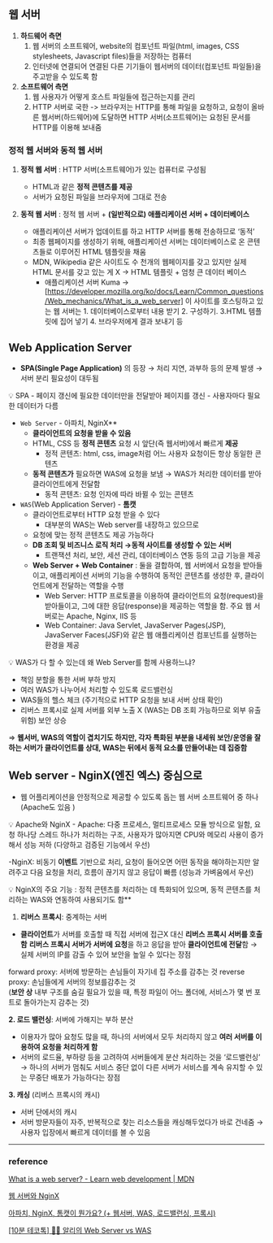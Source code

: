 ## 웹 서버

1. **하드웨어 측면**
    1. 웹 서버의 소프트웨어, website의 컴포넌트 파일(html, images, CSS stylesheets, Javascript files)들을 저장하는 컴퓨터
    2. 인터넷에 연결되어 연결된 다른 기기들이 웹서버의 데이터(컴포넌트 파일들)을 주고받을 수 있도록 함
2. **소프트웨어 측면**
    1. 웹 사용자가 어떻게 호스트 파일들에 접근하는지를 관리
    2. HTTP 서버로 국한 
      -> 브라우저는 HTTP를 통해 파일을 요청하고, 요청이 올바른 웹서버(하드웨어)에 도달하면 HTTP 서버(소프트웨어)는 요청된 문서를 HTTP를 이용해 보내줌 
    

### 정적 웹 서버와 동적 웹 서버

1. **정적 웹 서버** 
: HTTP 서버(소프트웨어)가 있는 컴퓨터로 구성됨
    - HTML과 같은 **정적 콘텐츠를 제공**
    - 서버가 요청된 파일을 브라우저에 그대로 전송
        

2. **동적 웹 서버**
: 정적 웹 서버 + **(일반적으로) 애플리케이션 서버 + 데이터베이스**
    - 애플리케이션 서버가 업데이트를 하고 HTTP 서버를 통해 전송하므로 ‘동적’
    - 최종 웹페이지를 생성하기 위해, 애플리케이션 서버는 데이터베이스로 온 콘텐츠들로 이루어진 HTML 템플릿을 채움
    - MDN, Wikipedia 같은 사이트도 수 천개의 웹페이지를 갖고 있지만 실제 HTML 문서를 갖고 있는 게 X → HTML 템플릿 + 엄청 큰 데이터 베이스
        - 애플리케이션 서버 Kuma 
        → [https://developer.mozilla.org/ko/docs/Learn/Common_questions/Web_mechanics/What_is_a_web_server]
        이 사이트를 호스팅하고 있는 웹 서버는 1. 데이터베이스로부터 내용 받기 2. 구성하기. 3.HTML 템플릿에 집어 넣기 4. 브라우저에게 결과 보내기 등
    

## Web Application Server

- **SPA(Single Page Application)** 의 등장 → 처리 지연, 과부하 등의 문제 발생 → 서버 분리 필요성이 대두됨

<aside>
💡 SPA
- 페이지 갱신에 필요한 데이터만을 전달받아 페이지를 갱신
- 사용자마다 필요한 데이터가 다름
</aside>

- `Web Server` - 아파치, NginX**
    - **클라이언트의 요청을 받을 수 있음**
    - HTML, CSS 등 **정적 콘텐츠** 요청 시 앞단(즉 웹서버)에서 빠르게 **제공**
        - 정적 콘텐츠: html, css, image처럼 어느 사용자 요청이든 항상 동일한 콘텐츠
    - **동적 콘텐츠가** 필요하면 WAS에 요청을 보냄 → WAS가 처리한 데이터를 받아 클라이언트에게 전달함
        - 동적 콘텐츠: 요청 인자에 따라 바뀔 수 있는 콘텐츠
- `WAS`(Web Application Server)  - **톰캣**
    - 클라이언트로부터 HTTP 요청 받을 수 있다
        - 대부분의 WAS는 Web server를 내장하고 있으므로
    - 요청에 맞는 정적 콘텐츠도 제공 가능하다
    - **DB 조회 및 비즈니스 로직 처리  →동적 사이트를 생성할 수 있는 서버**
        - 트랜잭션 처리, 보안, 세션 관리, 데이터베이스 연동 등의 고급 기능을 제공
    - **Web Server + Web Container** 
    : 둘을 결합하여, 웹 서버에서 요청을 받아들이고, 애플리케이션 서버의 기능을 수행하여 동적인 콘텐츠를 생성한 후, 클라이언트에게 전달하는 역할을 수행
        - Web Server: HTTP 프로토콜을 이용하여 클라이언트의 요청(request)을 받아들이고, 그에 대한 응답(response)을 제공하는 역할을 함. 주요 웹 서버로는 Apache, Nginx, IIS 등
        - Web Container: Java Servlet, JavaServer Pages(JSP), JavaServer Faces(JSF)와 같은 웹 애플리케이션 컴포넌트를 실행하는 환경을 제공
    

<aside>
💡 WAS가 다 할 수 있는데 왜 Web Server를 함께 사용하느냐?

- 책임 분할을 통한 서버 부하 방지 
- 여러 WAS가 나누어서 처리할 수 있도록 로드밸런싱
- WAS들의 헬스 체크 (주기적으로 HTTP 요청을 보내 서버 상태 확인)
- 리버스 프록시로 실제 서버를 외부 노출 X (WAS는 DB 조회 가능하므로 외부 유출 위험) 보안 상승

⇒ **웹서버, WAS의 역할이 겹치기도 하지만, 각자 특화된 부분을 내세워 보안/운영을 잘하는 서버가 클라이언트를 상대, WAS는 뒤에서 동적 요소를 만들어내는 데 집중함**  
</aside>



## Web server - NginX(엔진 엑스) 중심으로
- 웹 어플리케이션을 안정적으로 제공할 수 있도록 돕는 웹 서버 소프트웨어 중 하나  (Apache도 있음 )

<aside>
💡 Apache와 NginX
- Apache:  다중 프로세스, 멀티프로세스 모듈 방식으로 일함, 요청 하나당 스레드 하나가 처리하는 구조, 사용자가 많아지면 CPU와 메모리 사용이 증가해서 성능 저하 (다양하고 검증된 기능에서 우선) 

-NginX: 비동기 **이벤트** 기반으로 처리, 요청이 들어오면 어떤 동작을 해야하는지만 알려주고 다음 요청을 처리, 흐름이 끊기지 않고 응답이 빠름 (성능과 가벼움에서 우선)

</aside>

<aside>
💡 NginX의 주요 기능 
:  정적 콘텐츠를 처리하는 데 특화되어 있으며, 동적 콘텐츠를 처리하는 WAS와 연동하여 사용되기도 함**

1. **리버스 프록시**: 중계하는 서버
  - **클라이언트**가 서버를 호출할 때 직접 서버에 접근X
  대신 **리버스 프록시 서버를 호출함** 
  **리버스 프록시 서버가 서버에 요청**을 하고 응답을 받아 **클라이언트에 전달**함 
 → 실제 서버의 IP를 감출 수 있어 보안을 높일 수 있다는 장점

 forward proxy: 서버에 방문하는 손님들이 자기네 집 주소를 감추는 것 
 reverse proxy: 손님들에게 서버의 정보를감추는 것  
(**보안 상** 내부 구조를 숨길 필요가 있을 때, 특정 파일이 어느 폴더에, 서비스가 몇 번 포트로 돌아가는지 감추는 것) 

**2. 로드 밸런싱**: 서버에 가해지는 부하 분산 
- 이용자가 많아 요청도 많을 때, 하나의 서버에서 모두 처리하지 않고 **여러 서버를 이용하여 요청을 처리하게 함** 
- 서버의 로드율, 부하량 등을 고려하여 서버들에게 분산 처리하는 것을 ‘로드밸런싱’ 
→ 하나의 서버가 멈춰도 서비스 중단 없이 다른 서버가 서비스를 계속 유지할 수 있는 무중단 배포가 가능하다는 장점 

**3. 캐싱** (리버스 프록시의 캐시)
-  서버 단에서의 캐시 
- 서버 방문자들이 자주, 반복적으로 찾는 리소스들을 캐싱해두었다가 바로 건네줌 
 → 사용자 입장에서 빠르게 데이터를 볼 수 있음

</aside>

---

### reference


[What is a web server? - Learn web development | MDN](https://developer.mozilla.org/en-US/docs/Learn/Common_questions/Web_mechanics/What_is_a_web_server)

[웹 서버와 NginX](https://tecoble.techcourse.co.kr/post/2021-07-30-web-server-and-nginx/)

[아파치, NginX, 톰캣이 뭔가요? (+ 웹서버, WAS, 로드밸런싱, 프록시)](https://www.youtube.com/watch?v=Zimhvf2B7Es&t=670s)

[[10분 테코톡] 👳‍♂️ 알리의 Web Server vs WAS](https://www.youtube.com/watch?v=mcnJcjbfjrs)
